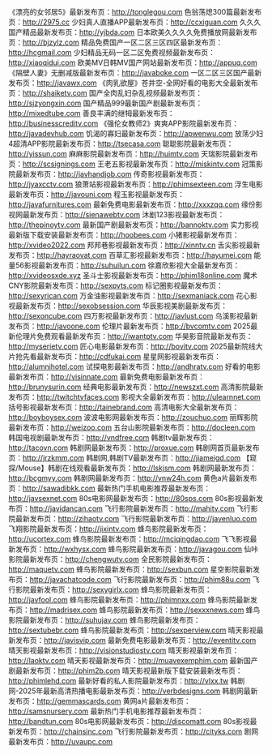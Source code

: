 《漂亮的女邻居5》最新发布页：http://tonglegou.com
色翁荡熄300篇最新发布页：http://2975.cc
少妇真人直播APP最新发布页：http://ccxiguan.com
久久久国产精品最新发布页：http://yjbda.com
日本欧美久久久久免费播放网最新发布页：http://bjzylz.com
精品免费国产一区二区三区四区最新发布页：http://hcgmail.com
少妇精品无码一区二区免费视频最新发布页：http://xiaoqidui.com
欧美MV日韩MV国产网站最新发布页：http://appuq.com
《隔壁人妻》无删减版最新发布页：http://javaboke.com
一区二区三区国产最新发布页：http://javawx.com
《肉乳欲屋》苍井空-全网好看的电影大全最新发布页：http://shaiketv.com
国产全肉乱妇杂乱视频最新发布页：http://sjzyongxin.com
国产精品999最新国产剧最新发布页：http://mixedtube.com
善良丰满的继牳最新发布页：http://businesscreditv.com
《强伦女教师2》爽爽APP影院最新发布页：http://javadevhub.com
饥渴的寡妇最新发布页：http://apwenwu.com
放荡少妇4超清APP影院最新发布页：http://tsecasa.com
聪聪影院最新发布页：http://yissun.com
麻麻影院最新发布页：http://huimtv.com
天瑞影院最新发布页：http://scsignings.com
王老五影视最新发布页：http://miskintv.com
冠策影院最新发布页：http://javhandjob.com
传奇影视最新发布页：http://jyaxcctv.com
狼萧站影视最新发布页：http://phimsexteen.com
浮生电影最新发布页：http://javouni.com
程玉影视最新发布页：http://javafurnitures.com
最新免费电影最新发布页：http://xxxzqq.com
缘份影视网最新发布页：http://sienawebtv.com
沐剧123影视最新发布页：http://thepinoytv.com
最新国产剧最新发布页：http://bannoktv.com
实力影视最新版下载安装最新发布页：http://hoobees.com
小猪影视最新发布页：http://xvideo2022.com
邦邦巷影视最新发布页：http://xinntv.cn
舌尖影视最新发布页：http://hayraovat.com
百草汇影视最新发布页：http://hayumei.com
能量56影视最新发布页：http://suhuilun.com
徐嘉欣影视大全最新发布页：http://xvideosxde.xyz
圣斗士影视最新发布页：http://phim18online.com
魔术CNY影院最新发布页：http://sexpvts.com
标记圈影视最新发布页：http://sexyrican.com
万金油影视最新发布页：http://sexmaniack.com
花心影视最新发布页：http://sexobsession.com
华辰影视美剧最新发布页：http://sexoncube.com
四万影视最新发布页：http://javlust.com
乌溪影视最新发布页：http://javoone.com
伦理片最新发布页：http://bvcomtv.com
2025最新伦理片免费观看最新发布页：http://iwantptv.com
华昊影音院最新发布页：http://myserietv.com
匠心电影最新发布页：http://bovitv.com
2025最新院线大片抢先看最新发布页：http://cdfukai.com
星星网影视最新发布页：http://alumnihotel.com
试探电影最新发布页：http://andhratv.com
好看的电影最新发布页：http://visinnate.com
最新免费电影最新发布页：http://brunysurin.com
经典电影最新发布页：http://newszxt.com
高清影院最新发布页：http://twitchtvfaces.com
影视大全最新发布页：http://ulearnnet.com
括号影视最新发布页：http://tainebrand.com
高清电影大全最新发布页：http://boyboysex.com
波波电影网最新发布页：http://zouchuo.com
丽辉影院最新发布页：http://weizoo.com
五台山影院最新发布页：http://docleen.com
韩国电视剧最新发布页：http://vndfree.com
韩剧tv最新发布页：http://tacovn.com
韩剧网最新发布页：http://proxue.com
韩剧网首页最新发布页：http://jrzkmm.com
韩剧网,韩剧TV最新发布页：http://jiameigd.com
【窥探/Mouse】韩剧在线观看最新发布页：http://lskjsm.com
韩剧网最新发布页：http://bcgmyy.com
韩剧网最新发布页：http://vnw24h.com
黄色a片最新发布页：http://sawadibkk.com
最新热门手机电影推荐最新发布页：http://javsexnet.com
80s电影网最新发布页：http://80sps.com
80s影视最新发布页：http://javidancan.com
飞行影院最新发布页：http://mahitv.com
飞行影院最新发布页：http://zihaotv.com
飞行影院最新发布页：http://javenluo.com
飞翔影院最新发布页：http://jixintv.com
蜂鸟影院最新发布页：http://ucortex.com
蜂鸟影院最新发布页：http://mciqingdao.com
飞飞影视最新发布页：http://wxhysx.com
蜂鸟影院最新发布页：http://javagou.com
仙咔影院最新发布页：http://chengwutv.com
全民影院最新发布页：http://maquetv.com
蜂鸟影院最新发布页：http://sexbun.com
星空影院最新发布页：http://javachatcode.com
飞行影院最新发布页：http://phim88u.com
飞行影院最新发布页：http://sexygirlx.com
蜂鸟影院最新发布页：http://javfool.com
蜂鸟影院最新发布页：http://phimnxx.com
蜂鸟影院最新发布页：http://madrisex.com
蜂鸟影院最新发布页：http://sexxxnews.com
蜂鸟影院最新发布页：http://suhujav.com
蜂鸟影院最新发布页：http://sextubebr.com
蜂鸟影院最新发布页：http://sexperview.com
晴天影视最新发布页：http://javisvip.com
最新免费电影最新发布页：http://eventitv.com
晴天影视最新发布页：http://visionstudiostv.com
晴天影视最新发布页：http://laoktv.com
晴天影视最新发布页：http://muavexemphim.com
最新国产剧最新发布页：http://phim2b.com
晴天影视最新版下载安装最新发布页：http://phimlehd.com
最新好看的私人影院最新发布页：http://vlxx.tw
韩剧网-2025年最新高清热播电影最新发布页：http://verbdesigns.com
韩剧网最新发布页：http://gemmascards.com
黄网a片最新发布页：http://samsnursery.com
最新热门手机电影推荐最新发布页：http://bandtun.com
80s电影网最新发布页：http://discomatt.com
80s影视最新发布页：http://chainsinc.com
飞行影院最新发布页：http://cityks.com
剧网最新发布页：http://uvaupc.com
